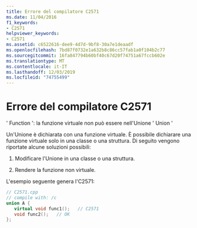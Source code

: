 ```yaml
---
title: Errore del compilatore C2571
ms.date: 11/04/2016
f1_keywords:
- C2571
helpviewer_keywords:
- C2571
ms.assetid: c6522616-dee9-4d7d-9bf8-30a7e1deaadf
ms.openlocfilehash: 7bd87f0732e1a632b8c86cc57fab1a0f104b2c77
ms.sourcegitcommit: 16fa847794b60bf40c67d20f74751a67fccb602e
ms.translationtype: MT
ms.contentlocale: it-IT
ms.lasthandoff: 12/03/2019
ms.locfileid: "74755499"
---
```

# <a name="compiler-error-c2571"></a>Errore del compilatore C2571

' Function ': la funzione virtuale non può essere nell'Unione ' Union '

Un'Unione è dichiarata con una funzione virtuale. È possibile dichiarare una funzione virtuale solo in una classe o una struttura.  Di seguito vengono riportate alcune soluzioni possibili:

1. Modificare l'Unione in una classe o una struttura.

1. Rendere la funzione non virtuale.

L'esempio seguente genera l'C2571:

```cpp
// C2571.cpp
// compile with: /c
union A {
   virtual void func1();   // C2571
   void func2();   // OK
};
```
